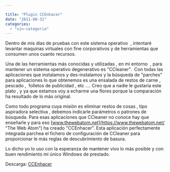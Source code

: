 ```yaml
---

title: "Plugin CCEnhacer"
date: "2011-08-31"
categories: 
  - "sin-categoria"
---
```


Dentro de mis días de pruebas con este sistema operativo  , intentaré levantar maquinas virtuales con fine corporativos y de herramientas que consumen unos cuanto recursos.

Una de las herramientas más conocidas y utilizadas , en mi entorno  , para mantener un sistema operativo degenerativo es "CCleaner".  Con todas las aplicaciones que instalamos y des-instalamos y la búsqueda de "parches" para aplicaciones lo que obtenemos es una ensalada de restos de carne , pescado ,  folletos de publicidad , etc .... Creo que a nadie le gustaría este plato , y ya que estamos voy a echarme una flores porque la comparación ha resultado de lo más original.

Como todo programa cuya misión es eliminar restos de cosas , tipo aspiradora selectiva , debemos indicarle parámetros o patrones de búsqueda. Para esas aplicaciones que CCleaner no conoce hay que enseñarle y para eso [www.thewebatom.net](https://www.thewebatom.net/ "The Web Atom") ha creado "CCEnhacer". Esta aplicación perfectamente integrada parchea el fichero de configuración de CCleaner para proporcionar le más reglas de descubrimiento de basura.

Lo dicho yo lo uso con la esperanza de mantener vivo lo más posible y con buen rendimiento mi único Windows de prestado.

Descarga: [CCEnhacer](https://singularlabs.com/software/ccenhancer/download/ "ccenhancer")
